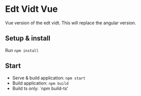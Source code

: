 # Edt Vidt Vue
Vue version of the edt vidt. This will replace the angular version.

## Setup & install
Run `npm install`

## Start

* Serve & build application: `npm start`
* Build application: `npm build`
* Build ts only: `npm build-ts'
